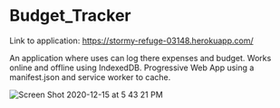 # Budget_Tracker

Link to application: https://stormy-refuge-03148.herokuapp.com/

An application where uses can log there expenses and budget. 
Works online and offline using IndexedDB.
Progressive Web App using a manifest.json and service worker to cache.

![Screen Shot 2020-12-15 at 5 43 21 PM](https://user-images.githubusercontent.com/66890142/102293985-0f57ea80-3efd-11eb-8edf-020f4df2f65c.png)
